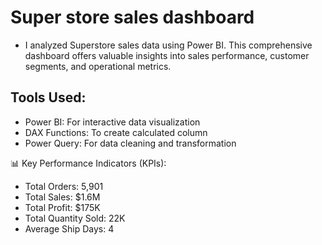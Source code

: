 # Super store sales dashboard

- I analyzed Superstore sales data using Power BI. This comprehensive dashboard offers valuable insights into sales performance, customer segments, and operational metrics.

  
## Tools Used:
 - Power BI: For interactive data visualization
 - DAX Functions: To create calculated column
 - Power Query: For data cleaning and transformation

📊 Key Performance Indicators (KPIs):

  - Total Orders: 5,901
  - Total Sales: $1.6M
  - Total Profit: $175K
  - Total Quantity Sold: 22K
  - Average Ship Days: 4
